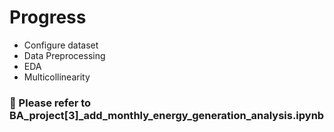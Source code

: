 # Progress
+ Configure dataset
+ Data Preprocessing
+ EDA
+ Multicollinearity

### 🙌 Please refer to **BA_project[3]_add_monthly_energy_generation_analysis.ipynb**
